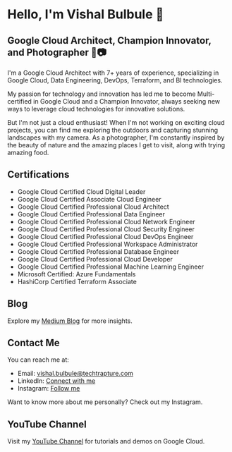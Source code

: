 <!-- ![Header Image](link-to-your-image) -->
# Hello, I'm Vishal Bulbule 👋

## Google Cloud Architect, Champion Innovator, and Photographer 🚀📷

I'm a Google Cloud Architect with 7+ years of experience, specializing in Google Cloud, Data Engineering, DevOps, Terraform, and BI technologies.

My passion for technology and innovation has led me to become Multi-certified in Google Cloud and a Champion Innovator, always seeking new ways to leverage cloud technologies for innovative solutions.

But I'm not just a cloud enthusiast! When I'm not working on exciting cloud projects, you can find me exploring the outdoors and capturing stunning landscapes with my camera. As a photographer, I'm constantly inspired by the beauty of nature and the amazing places I get to visit, along with trying amazing food.

## Certifications

- Google Cloud Certified Cloud Digital Leader
- Google Cloud Certified Associate Cloud Engineer
- Google Cloud Certified Professional Cloud Architect
- Google Cloud Certified Professional Data Engineer
- Google Cloud Certified Professional Cloud Network Engineer
- Google Cloud Certified Professional Cloud Security Engineer
- Google Cloud Certified Professional Cloud DevOps Engineer
- Google Cloud Certified Professional Workspace Administrator
- Google Cloud Certified Professional Database Engineer
- Google Cloud Certified Professional Cloud Developer
- Google Cloud Certified Professional Machine Learning Engineer
- Microsoft Certified: Azure Fundamentals
- HashiCorp Certified Terraform Associate

## Blog

Explore my [Medium Blog](https://vishalbulbule.medium.com/) for more insights.

## Contact Me

You can reach me at:
- Email: vishal.bulbule@techtrapture.com
- LinkedIn: [Connect with me](https://www.linkedin.com/in/vishal-bulbule/)
- Instagram: [Follow me](https://www.instagram.com/vishal_bulbule/?hl=en)

Want to know more about me personally? Check out my Instagram.

## YouTube Channel

Visit my [YouTube Channel](https://www.youtube.com/@techtrapture) for tutorials and demos on Google Cloud.
